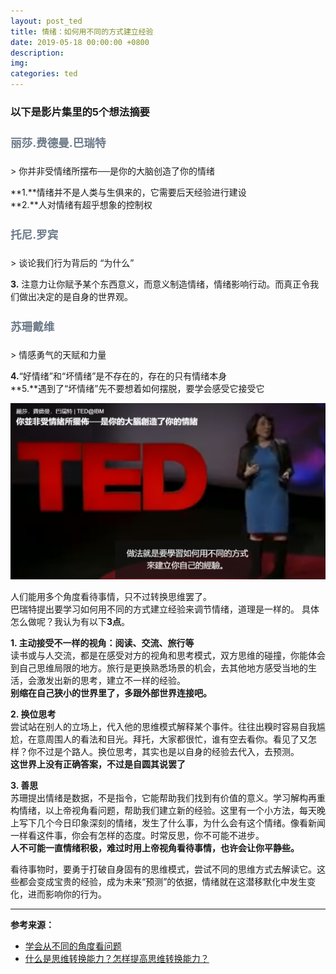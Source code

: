 ```yaml
---
layout: post_ted
title: 情绪：如何用不同的方式建立经验
date: 2019-05-18 00:00:00 +0800
description:
img: 
categories: ted
---
```


<style type="text/css">
	h4{
		color:#6C7A89;
		font-size:1.1rem;
	}
</style>

### 以下是影片集里的5个想法摘要

<h4>丽莎.费德曼.巴瑞特</h4>
> 你并非受情绪所摆布──是你的大脑创造了你的情绪

**1.**情绪并不是人类与生俱来的，它需要后天经验进行建设   
**2.**人对情绪有超乎想象的控制权

<h4>托尼.罗宾</h4>
> 谈论我们行为背后的 “为什么”

**3.** 注意力让你赋予某个东西意义，而意义制造情绪，情绪影响行动。而真正令我们做出决定的是自身的世界观。

<h4>苏珊戴维</h4>
> 情感勇气的天赋和力量

**4.**“好情绪”和“坏情绪”是不存在的，存在的只有情绪本身   
**5.**遇到了“坏情绪”先不要想着如何摆脱，要学会感受它接受它

![ted10](https://raw.githubusercontent.com/Tumaorou/Tumaorou.github.io/master/assets/img/ted10.png)

人们能用多个角度看待事情，只不过转换思维罢了。  
巴瑞特提出要学习如何用不同的方式建立经验来调节情绪，道理是一样的。
具体怎么做呢？我认为有以下**3点**。

**1. 主动接受不一样的视角：阅读、交流、旅行等**  
读书或与人交流，都是在感受对方的视角和思考模式，双方思维的碰撞，你能体会到自己思维局限的地方。旅行是更换熟悉场景的机会，去其他地方感受当地的生活，会激发出新的思考，建立不一样的经验。   
**别缩在自己狭小的世界里了，多跟外部世界连接吧。**

**2. 换位思考**    
尝试站在别人的立场上，代入他的思维模式解释某个事件。往往出糗时容易自我尴尬，在意周围人的看法和目光。拜托，大家都很忙，谁有空去看你。看见了又怎样？你不过是个路人。换位思考，其实也是以自身的经验去代入，去预测。   
**这世界上没有正确答案，不过是自圆其说罢了**

**3. 善思**   
苏珊提出情绪是数据，不是指令，它能帮助我们找到有价值的意义。学习解构再重构情绪，以上帝视角看问题，帮助我们建立新的经验。这里有一个小方法，每天晚上写下几个今日印象深刻的情绪，发生了什么事，为什么会有这个情绪。像看新闻一样看这件事，你会有怎样的态度。时常反思，你不可能不进步。   
**人不可能一直情绪积极，难过时用上帝视角看待事情，也许会让你平静些。**

看待事物时，要勇于打破自身固有的思维模式，尝试不同的思维方式去解读它。这些都会变成宝贵的经验，成为未来“预测”的依据，情绪就在这潜移默化中发生变化，进而影响你的行为。

---------------

**参考来源：**
- [学会从不同的角度看问题](https://www.jianshu.com/p/26d79e4b7340)
- [什么是思维转换能力？怎样提高思维转换能力？](https://www.zhihu.com/question/30953842?sort=created)